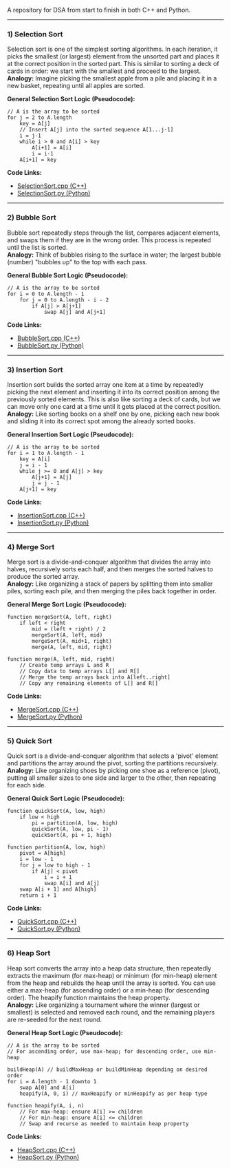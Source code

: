 A repository for DSA from start to finish in both C++ and Python.

---


### 1) Selection Sort

Selection sort is one of the simplest sorting algorithms. In each iteration, it picks the smallest (or largest) element from the unsorted part and places it at the correct position in the sorted part. This is similar to sorting a deck of cards in order: we start with the smallest and proceed to the largest.  
**Analogy:** Imagine picking the smallest apple from a pile and placing it in a new basket, repeating until all apples are sorted.

**General Selection Sort Logic (Pseudocode):**
```plaintext
// A is the array to be sorted
for j = 2 to A.length
    key = A[j]
    // Insert A[j] into the sorted sequence A[1...j-1]
    i = j-1
    while i > 0 and A[i] > key
        A[i+1] = A[i]
        i = i-1
    A[i+1] = key
```

**Code Links:**
- [SelectionSort.cpp (C++)](C++/Sorting(Comparison)/SelectionSort.cpp)
- [SelectionSort.py (Python)](Python/Sorting(Comparison)/SelectionSort.py)

---

### 2) Bubble Sort

Bubble sort repeatedly steps through the list, compares adjacent elements, and swaps them if they are in the wrong order. This process is repeated until the list is sorted.  
**Analogy:** Think of bubbles rising to the surface in water; the largest bubble (number) "bubbles up" to the top with each pass.

**General Bubble Sort Logic (Pseudocode):**
```plaintext
// A is the array to be sorted
for i = 0 to A.length - 1
    for j = 0 to A.length - i - 2
        if A[j] > A[j+1]
            swap A[j] and A[j+1]
```

**Code Links:**
- [BubbleSort.cpp (C++)](C++/Sorting(Comparison)/BubbleSort.cpp)
- [BubbleSort.py (Python)](Python/Sorting(Comparison)/BubbleSort.py)

---

### 3) Insertion Sort

Insertion sort builds the sorted array one item at a time by repeatedly picking the next element and inserting it into its correct position among the previously sorted elements. This is also like sorting a deck of cards, but we can move only one card at a time until it gets placed at the correct position.  
**Analogy:** Like sorting books on a shelf one by one, picking each new book and sliding it into its correct spot among the already sorted books.

**General Insertion Sort Logic (Pseudocode):**
```plaintext
// A is the array to be sorted
for i = 1 to A.length - 1
    key = A[i]
    j = i - 1
    while j >= 0 and A[j] > key
        A[j+1] = A[j]
        j = j - 1
    A[j+1] = key
```

**Code Links:**
- [InsertionSort.cpp (C++)](C++/Sorting(Comparison)/InsertionSort.cpp)
- [InsertionSort.py (Python)](Python/Sorting(Comparison)/InsertionSort.py)

---

### 4) Merge Sort

Merge sort is a divide-and-conquer algorithm that divides the array into halves, recursively sorts each half, and then merges the sorted halves to produce the sorted array.  
**Analogy:** Like organizing a stack of papers by splitting them into smaller piles, sorting each pile, and then merging the piles back together in order.

**General Merge Sort Logic (Pseudocode):**
```plaintext
function mergeSort(A, left, right)
    if left < right
        mid = (left + right) / 2
        mergeSort(A, left, mid)
        mergeSort(A, mid+1, right)
        merge(A, left, mid, right)

function merge(A, left, mid, right)
    // Create temp arrays L and R
    // Copy data to temp arrays L[] and R[]
    // Merge the temp arrays back into A[left..right]
    // Copy any remaining elements of L[] and R[]
```

**Code Links:**
- [MergeSort.cpp (C++)](C++/Sorting(Comparison)/MergeSort.cpp)
- [MergeSort.py (Python)](Python/Sorting(Comparison)/MergeSort.py)

---

### 5) Quick Sort

Quick sort is a divide-and-conquer algorithm that selects a 'pivot' element and partitions the array around the pivot, sorting the partitions recursively.  
**Analogy:** Like organizing shoes by picking one shoe as a reference (pivot), putting all smaller sizes to one side and larger to the other, then repeating for each side.

**General Quick Sort Logic (Pseudocode):**
```plaintext
function quickSort(A, low, high)
    if low < high
        pi = partition(A, low, high)
        quickSort(A, low, pi - 1)
        quickSort(A, pi + 1, high)

function partition(A, low, high)
    pivot = A[high]
    i = low - 1
    for j = low to high - 1
        if A[j] < pivot
            i = i + 1
            swap A[i] and A[j]
    swap A[i + 1] and A[high]
    return i + 1
```

**Code Links:**
- [QuickSort.cpp (C++)](C++/Sorting(Comparison)/QuickSort.cpp)
- [QuickSort.py (Python)](Python/Sorting(Comparison)/QuickSort.py)

---

### 6) Heap Sort

Heap sort converts the array into a heap data structure, then repeatedly extracts the maximum (for max-heap) or minimum (for min-heap) element from the heap and rebuilds the heap until the array is sorted. You can use either a max-heap (for ascending order) or a min-heap (for descending order). The heapify function maintains the heap property.  
**Analogy:** Like organizing a tournament where the winner (largest or smallest) is selected and removed each round, and the remaining players are re-seeded for the next round.

**General Heap Sort Logic (Pseudocode):**
```plaintext
// A is the array to be sorted
// For ascending order, use max-heap; for descending order, use min-heap

buildHeap(A) // buildMaxHeap or buildMinHeap depending on desired order
for i = A.length - 1 downto 1
    swap A[0] and A[i]
    heapify(A, 0, i) // maxHeapify or minHeapify as per heap type

function heapify(A, i, n)
    // For max-heap: ensure A[i] >= children
    // For min-heap: ensure A[i] <= children
    // Swap and recurse as needed to maintain heap property
```

**Code Links:**
- [HeapSort.cpp (C++)](C++/Sorting(Comparison)/HeapSort.cpp)
- [HeapSort.py (Python)](Python/Sorting(Comparison)/HeapSort.py)

